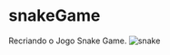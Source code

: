 # snakeGame
Recriando o Jogo Snake Game. 
![snake](https://user-images.githubusercontent.com/60014891/134377394-655cb7e9-1399-42d8-92bb-e0f7462028d9.jpg)
